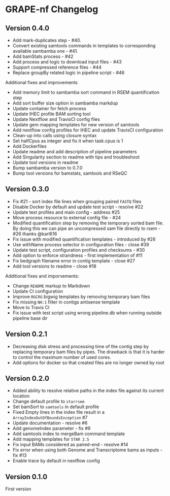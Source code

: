# GRAPE-nf Changelog

## Version 0.4.0

- Add mark-duplicates step - #40.
- Convert existing samtools commands in templates to corresponding available sambamba one - #41.
- Add bamStats process - #42
- Add process and logic to download input files - #43
- Support compressed reference files - #44
- Replace groupBy related logic in pipeline script - #46

Additional fixes and improvements

- Add memory limit to sambamba sort command in RSEM quantification step
- Add sort buffer size option in sambamba markdup
- Update container for fetch process
- Update IHEC profile BAM sorting tool
- Update Nextflow and TravisCI config files
- Update gem mapping templates for new version of samtools
- Add nextflow config profiles for IHEC and update TravisCI configuration
- Clean-up into calls using closure syntax
- Set halfCpus as integer and fix it when task.cpus is 1
- Add Dockerfiles
- Update readme and add description of pipeline parameters
- Add Singularity section to readme with tips and troubleshoot
- Update tool versions in readme
- Bump sambamba version to 0.7.0
- Bump tool versions for bamstats, samtools and RSeQC

## Version 0.3.0

- Fix #21 - sort index file lines when grouping paired `FASTQ` files
- Disable Docker by default and update test script - resolve #22
- Update test profiles and main config - address #25
- Move process resource to external config file - #24
- Modified quantification step by removing the temporary sorted bam file. By doing this we can pipe an uncompressed sam file directly to rsem   - #26 thanks @karl616
- Fix issue with modified quantification templates - introduced by #26
- Use withName process selector in configuration files - close #39
- Update test script, configuration profiles and checksums - #30
- Add option to enforce strandness - first implementation of #11
- Fix bedgraph filename error in contig template - close #27
- Add tool versions to readme - close #18

Additional fixes and imporvements:

- Change `README` markup to Markdown
- Update CI configuration
- Improve `RGCRG` bigwig templates by removing temporary bam files
- Fix missing `NH:1` filter in contigs antisense template
- Move to Travis CI
- Fix issue with test script using wrong pipeline.db when running outside pipeline base dir


## Version 0.2.1

- Decreasing disk stress and processing time of the contig step by replacing temporary bam files by pipes. The drawback is that it is harder to control the maximum number of used cores.
- Add options for docker so that created files are no longer owned by root

## Version 0.2.0

- Added ability to resolve relative paths in the index file against its current location
- Change default profile to `starrsem`
- Set bamSort to `samtools` in default profile
- Fixed Empty lines in the index file result in a `ArrayIndexOutOfBoundsException` #7
- Update documentation - resolve #6
- Add genomeIndex parameter - fix #9
- Add samtools index to mergeBam command template
- Add mapping templates for `STAR 2.5`
- Fix input BAMs considered as paired-end - resolve #14
- Fix error when using both Genome and Transcriptome bams as inputs - fix #13
- Enable trace by default in nextflow config

## Version 0.1.0

First version
